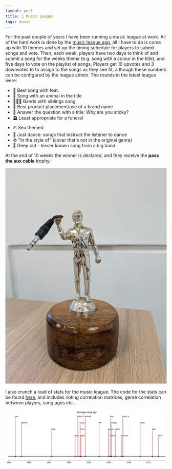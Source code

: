 ```yaml
---
layout: post
title: 🎵 Music League
tags: music
---
```


For the past couple of years I have been running a music league at work. All of the hard work is done by the [music league app](https://musicleague.com/user-guide/), all I have to do is come up with 10 themes and set up the timing schedule for players to submit songs and vote. Then, each week, players have two days to think of and submit a song for the weeks theme (e.g. song with a colour in the title), and five days to vote on the playlist of songs. Players get 10 upvotes and 3 downvotes to to assign to the songs as they see fit, although these numbers can be configured by the league admin. The rounds in the latest league were:

- 🤝 Best song with feat.
- 🐯 Song with an animal in the title
- 👩‍🤝‍🧑 Bands with siblings song
- 🥫  Best product placement/use of a brand name
- 🍦 Answer the question with a title: Why are you sticky?
- 🪦 Least appropriate for a funeral
- ⛵ Sea themed
- 💃 Just dance: songs that instruct the listener to dance
- ♻️ "In the style of" (cover that's not in the original genre)
- 💎 Deep cut - lesser known song from a big band

At the end of 10 weeks the winner is declared, and they receive the **pass the aux cable** trophy:

![Music league pass the aux cable trophy](/images/Music-League/music-league-trophy.jpg)

I also crunch a load of stats for the music league. The code for the stats can be found [here](https://github.com/fred-cook/music-league-graphs), and includes voting correlation matrices, genre correlation between players, song ages etc...

![Music league average song age](/images/Music-League/avg-song-age.png)
